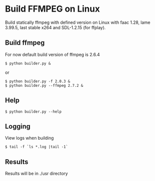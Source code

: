 Build FFMPEG on Linux
=====================

Build statically ffmpeg with defined version on Linux with faac 1.28, lame 3.99.5, last stable x264 and SDL-1.2.15 (for ffplay).

Build ffmpeg
------------

For now default build version of ffmpeg is 2.6.4

    $ python builder.py &

or

    $ python builder.py -f 2.0.3 &
    $ python builder.py --ffmpeg 2.7.2 &

Help
----

    $ python builder.py --help

Logging
-------

View logs when building

    $ tail -f `ls *.log |tail -1`

Results
-------

Results will be in ./usr directory
